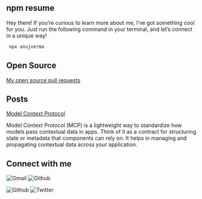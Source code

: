 ## npm resume
 
 Hey there!
 If you’re curious to learn more about me, I’ve got something cool for you. Just run the following command in your terminal, and let’s connect in a unique way!

```bash
 npx anujverma
````


## Open Source

[My open source pull requests](https://github.com/pulls?q=is%3Apr+author%3Aanujverma000+is%3Apublic)


## Posts

[Model Context Protocol](https://anujverma000.github.io/posts/MCP)

Model Context Protocol (MCP) is a lightweight way to standardize how models pass contextual data in apps. Think of it as a contract for structuring state or metadata that components can rely on. It helps in managing and propagating contextual data across your application.



## Connect with me
![Gmail](https://img.shields.io/badge/email-anujverma000@gmail.com-blue)
![Github](https://img.shields.io/badge/github-anujverma000-black)

![Github](https://img.shields.io/github/followers/anujverma000?style=social)
![Twitter](https://img.shields.io/twitter/follow/anujverma000?style=social)
